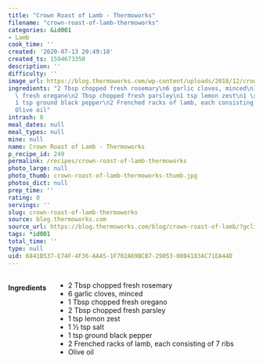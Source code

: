 ```yaml
---
title: "Crown Roast of Lamb - Thermoworks"
filename: "crown-roast-of-lamb-thermoworks"
categories: &id001
- Lamb
cook_time: ''
created: '2020-07-13 20:49:10'
created_ts: 1594673350
description: ''
difficulty: ''
image_url: https://blog.thermoworks.com/wp-content/uploads/2018/12/crown_roast_lamb_mk4_chefalarm-44-of-52-1024x683.jpg
ingredients: "2 Tbsp chopped fresh rosemary\n6 garlic cloves, minced\n1 Tbsp chopped\
  \ fresh oregano\n2 Tbsp chopped fresh parsley\n1 tsp lemon zest\n1 \xBD tsp salt\n\
  1 tsp ground black pepper\n2 Frenched racks of lamb, each consisting of 7 ribs\n\
  Olive oil"
intrash: 0
meal_dates: null
meal_types: null
mine: null
name: Crown Roast of Lamb - Thermoworks
p_recipe_id: 249
permalink: /recipes/crown-roast-of-lamb-thermoworks
photo_large: null
photo_thumb: crown-roast-of-lamb-thermoworks-thumb.jpg
photos_dict: null
prep_time: ''
rating: 0
servings: ''
slug: crown-roast-of-lamb-thermoworks
source: blog.thermoworks.com
source_url: https://blog.thermoworks.com/blog/crown-roast-of-lamb/?gclid=CjwKCAjwjLD4BRAiEiwAg5NBFpYV0Z_X92bJ1jt70QHkxlKyzQA4cgZ6w8gUOGinMba5osRApA8vlBoCiwMQAvD_BwE
tags: *id001
total_time: ''
type: null
uid: 6841B537-E74F-4F36-AAA5-1F702A69BCB7-29053-0004183AC71EA44D
---
```

<div class="large-8 medium-7 columns" id="writeup">	</div><!-- #writeup -->
</div><!-- #row-one -->
<div class="row" id="row-two">	<div class="medium-4 small-5 columns" id="ingredients"><h4>Ingredients</h4><div class="box box-ingredients content"><ul>
<li>2 Tbsp chopped fresh rosemary</li>
<li>6 garlic cloves, minced</li>
<li>1 Tbsp chopped fresh oregano</li>
<li>2 Tbsp chopped fresh parsley</li>
<li>1 tsp lemon zest</li>
<li>1 ½ tsp salt</li>
<li>1 tsp ground black pepper</li>
<li>2 Frenched racks of lamb, each consisting of 7 ribs</li>
<li>Olive oil</li>
</ul>
</div>	</div>	<div class="medium-6 small-7 columns" id="directions">	</div>